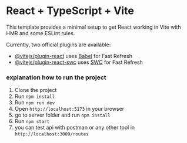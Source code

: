 # React + TypeScript + Vite

This template provides a minimal setup to get React working in Vite with HMR and some ESLint rules.

Currently, two official plugins are available:

- [@vitejs/plugin-react](https://github.com/vitejs/vite-plugin-react/blob/main/packages/plugin-react/README.md) uses [Babel](https://babeljs.io/) for Fast Refresh
- [@vitejs/plugin-react-swc](https://github.com/vitejs/vite-plugin-react-swc) uses [SWC](https://swc.rs/) for Fast Refresh

### explanation how to run the project

1. Clone the project
2. Run `npm install`
3. Run `npm run dev`
4. Open `http://localhost:5173` in your browser
5. go to server folder and run `npm install`
6. Run `npm start`
7. you can test api with postman or any other tool in `http://localhost:3000/routes`
